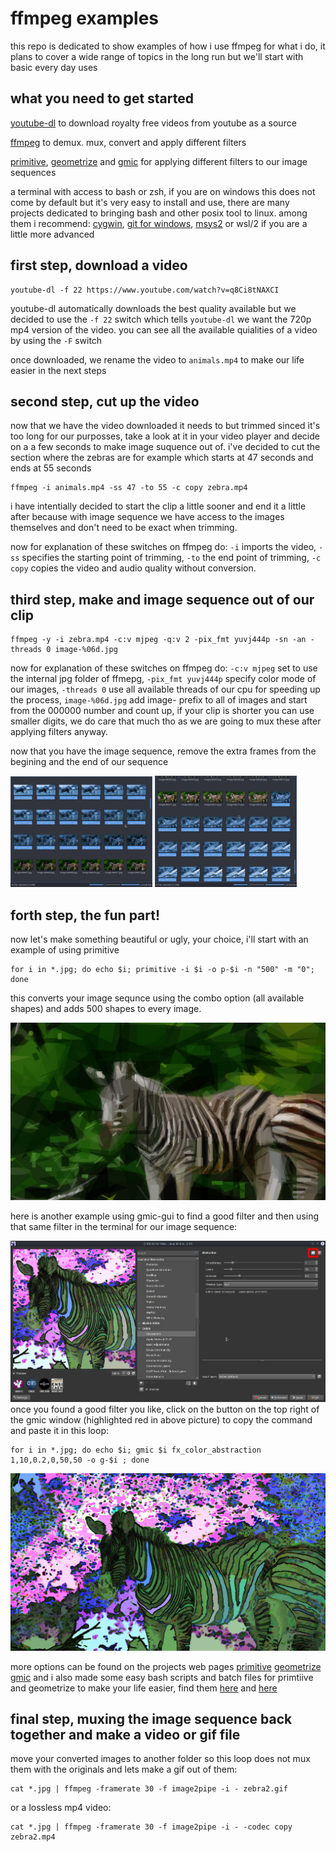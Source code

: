 # ffmpeg examples
this repo is dedicated to show examples of how i use ffmpeg for what i do, it plans to cover a wide range of topics in the long run but we'll start with basic every day uses

## what you need to get started
[youtube-dl](https://youtube-dl.org/) to download royalty free videos from youtube as a source

[ffmpeg](https://www.ffmpeg.org/) to demux. mux, convert and apply different filters

[primitive](https://github.com/fogleman/primitive), [geometrize](https://github.com/Tw1ddle/geometrize-lib-example) and [gmic](https://gmic.eu/) for applying different filters to our image sequences

a terminal with access to bash or zsh, if you are on windows this does not come by default but it's very easy to install and use, there are many projects dedicated to bringing bash and other posix tool to linux. among them i recommend: [cygwin](https://www.cygwin.com/), [git for windows](https://gitforwindows.org/), [msys2](https://www.msys2.org/) or wsl/2 if you are a little more advanced

## first step, download a video
```
youtube-dl -f 22 https://www.youtube.com/watch?v=q8Ci8tNAXCI
```
youtube-dl automatically downloads the best quality available but we decided to use the ```-f 22``` switch which tells ```youtube-dl``` we want the 720p mp4 version of the video. you can see all the available quialities of a video by using the ```-F``` switch

once downloaded, we rename the video to ```animals.mp4``` to make our life easier in the next steps

## second step, cut up the video
now that we have the video downloaded it needs to but trimmed sinced it's too long for our purposses, take a look at it in your video player and decide on a a few seconds to make image suquence out of. i've decided to cut the section where the zebras are for example which starts at 47 seconds and ends at 55 seconds
```
ffmpeg -i animals.mp4 -ss 47 -to 55 -c copy zebra.mp4
```
i have intentially decided to start the clip a little sooner and end it a little after because with image sequence we have access to the images themselves and don't need to be exact when trimming.

now for explanation of these switches on ffmpeg do: ```-i``` imports the video, ```-ss``` specifies the starting point of trimming,  ```-to``` the end point of trimming,  ```-c copy``` copies the video and audio quality without conversion.

## third step, make and image sequence out of our clip
```
ffmpeg -y -i zebra.mp4 -c:v mjpeg -q:v 2 -pix_fmt yuvj444p -sn -an -threads 0 image-%06d.jpg
```
now for explanation of these switches on ffmpeg do: ```-c:v mjpeg``` set to use the internal jpg folder of ffmepg, ```-pix_fmt yuvj444p``` specify color mode of our images,  ```-threads 0``` use all available threads of our cpu for speeding up the process, ```image-%06d.jpg``` add image- prefix to all of images and start from the 000000 number and count up, if your clip is shorter you can use smaller digits, we do care that much tho as we are going to mux these after applying filters anyway.

now that you have the image sequence, remove the extra frames from the begining and the end of our sequence

<img src="https://github.com/junguler/ffmpeg-examples/blob/main/examples/step_3_01.jpg" width=45% height=45%>  <img src="https://github.com/junguler/ffmpeg-examples/blob/main/examples/step_3_02.jpg" width=45% height=45%>

## forth step, the fun part!
now let's make something beautiful or ugly, your choice, i'll start with an example of using primitive
```
for i in *.jpg; do echo $i; primitive -i $i -o p-$i -n "500" -m "0"; done
```
this converts your image sequnce using the combo option (all available shapes) and adds 500 shapes to every image.

![step4_primitive](https://github.com/junguler/ffmpeg-examples/blob/main/examples/step_4_primitive.jpg)

here is another example using gmic-gui to find a good filter and then using that same filter in the terminal for our image sequence:

![gmig-gui](https://github.com/junguler/ffmpeg-examples/blob/main/examples/gmic.jpg)
once you found a good filter you like, click on the button on the top right of the gmic window (highlighted red in above picture) to copy the command and paste it in this loop:
```
for i in *.jpg; do echo $i; gmic $i fx_color_abstraction 1,10,0.2,0,50,50 -o g-$i ; done
```
![step4_gmic](https://github.com/junguler/ffmpeg-examples/blob/main/examples/step_4_gmic.jpg)

more options can be found on the projects web pages [primitive](https://github.com/fogleman/primitive) [geometrize](https://github.com/Tw1ddle/geometrize-lib-example) [gmic](https://gmic.eu/) and i also made some easy bash scripts and batch files for primtiive and geometrize to make your life easier, find them [here](https://github.com/junguler/easy-primitive-batch) and [here](https://github.com/junguler/easy-geometrize-batch)

## final step, muxing the image sequence back together and make a video or gif file
move your converted images to another folder so this loop does not mux them with the originals and lets make a gif out of them:
```
cat *.jpg | ffmpeg -framerate 30 -f image2pipe -i - zebra2.gif
```
or a lossless mp4 video:
```
cat *.jpg | ffmpeg -framerate 30 -f image2pipe -i - -codec copy zebra2.mp4
```
